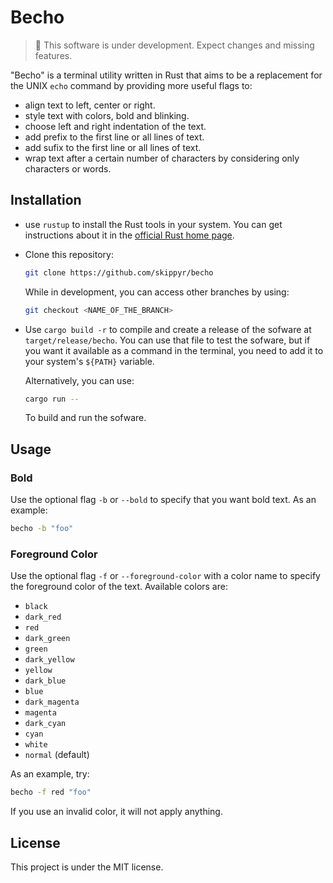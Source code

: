 # Becho

> 🚧 This software is under development. Expect changes and missing features.

"Becho" is a terminal utility written in Rust that aims to be a replacement for
the UNIX `echo` command by providing more useful flags to:

  + align text to left, center or right.
  + style text with colors, bold and blinking.
  + choose left and right indentation of the text.
  + add prefix to the first line or all lines of text.
  + add sufix to the first line or all lines of text.
  + wrap text after a certain number of characters by
    considering only characters or words.


## Installation


  + use `rustup` to install the Rust tools in your system. You can get
    instructions about it in the [official Rust home page](https://www.rust-lang.org/).

  + Clone this repository:

    ```bash
    git clone https://github.com/skippyr/becho
    ```

    While in development, you can access other branches by using:

    ```bash
    git checkout <NAME_OF_THE_BRANCH>
    ```

  + Use `cargo build -r` to compile and create a release of the sofware at
    `target/release/becho`. You can use that file to test the sofware, but if
    you want it available as a command in the terminal, you need to add it
    to your system's `${PATH}` variable.

    Alternatively, you can use:

    ```bash
    cargo run --
    ```

    To build and run the sofware.

## Usage


### Bold

Use the optional flag `-b` or `--bold` to specify that you want bold text.
As an example:

```bash
becho -b "foo"
```


### Foreground Color

Use the optional flag `-f` or `--foreground-color` with a color name to specify
the foreground color of the text. Available colors are:
  + `black`
  + `dark_red`
  + `red`
  + `dark_green`
  + `green`
  + `dark_yellow`
  + `yellow`
  + `dark_blue`
  + `blue`
  + `dark_magenta`
  + `magenta`
  + `dark_cyan`
  + `cyan`
  + `white`
  + `normal` (default)

As an example, try:

```bash
becho -f red "foo"
```

If you use an invalid color, it will not apply anything.


## License

This project is under the MIT license.
